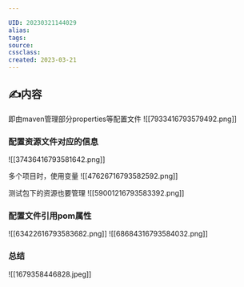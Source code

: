 ```yaml
---

UID: 20230321144029 
alias: 
tags: 
source: 
cssclass: 
created: 2023-03-21
---
```


## ✍内容


即由maven管理部分properties等配置文件
![[7933416793579492.png]]

### 配置资源文件对应的信息
![[37436416793581642.png]]

多个项目时，使用变量
![[47626716793582592.png]]

测试包下的资源也要管理
![[59001216793583392.png]]

### 配置文件引用pom属性
![[63422616793583682.png]]
![[68684316793584032.png]]

### 总结
![[1679358446828.jpeg]]